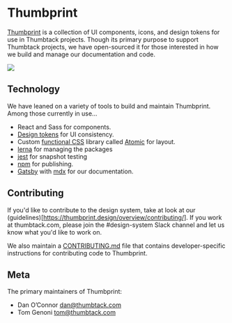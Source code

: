 # Thumbprint

[Thumbprint](https://thumbprint.design/) is a collection of UI components, icons, and design tokens for use in Thumbtack projects. Though its primary purpose to support Thumbtack projects, we have open-sourced it for those interested in how we build and manage our documentation and code.

![](https://raw.githubusercontent.com/dbader/readme-template/master/header.png)

## Technology

We have leaned on a variety of tools to build and maintain Thumbprint. Among those currently in use...

-   React and Sass for components.
-   [Design tokens](https://thumbprint.design/tokens/) for UI consistency.
-   Custom [functional CSS](https://www.mikecr.it/ramblings/functional-css/) library called [Atomic](https://thumbprint.design/atomic/) for layout.
-   [lerna](https://lernajs.io/) for managing the packages
-   [jest](https://jestjs.io/) for snapshot testing
-   [npm](https://www.npmjs.com/) for publishing.
-   [Gatsby](https://www.gatsbyjs.org/) with [mdx](https://github.com/mdx-js/mdx) for our documentation.

## Contributing

If you'd like to contribute to the design system, take at look at our (guidelines)[https://thumbprint.design/overview/contributing/]. If you work at thumbtack.com, please join the #design-system Slack channel and let us know what you'd like to work on.

We also maintain a [CONTRIBUTING.md](CONTRIBUTING.md) file that contains developer-specific instructions for contributing code to Thumbprint.

## Meta

The primary maintainers of Thumbprint:

-   Dan O’Connor dan@thumbtack.com
-   Tom Genoni tom@thumbtack.com
